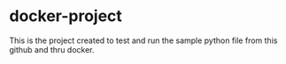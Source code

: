 # docker-project

This is the project created to test and run the sample python file from this github and thru docker.
